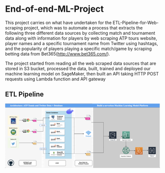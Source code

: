 # End-of-end-ML-Project

This project carries on what have undertaken for the ETL-Pipeline-for-Web-scraping project, which was to automate a process that extracts the following three different data sources by collecting match and tournament data along with information for players by web scraping ATP tours website, player names and a specific tournament name from Twitter using hashtags, and the popularity of players playing a specific match/game by scraping betting data from
Bet365(http://www.bet365.com/).

The project started from reading all the web scraped data sources that are stored in S3 bucket, processed the data, built, trained and deployed our machine learning model on SageMaker, then built an API taking HTTP POST requests using Lambda function and API gateway

## ETL Pipeline
![alt text](https://github.com/JolieFang/End-of-end-ML-Project/blob/main/Archtechiture.png)

